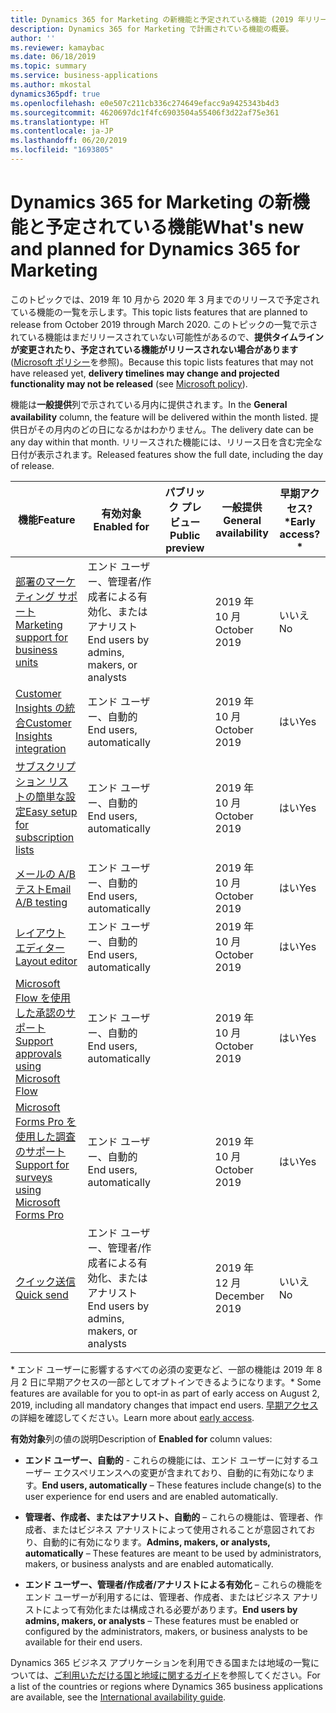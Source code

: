 ```yaml
---
title: Dynamics 365 for Marketing の新機能と予定されている機能 (2019 年リリース ウェーブ 2)
description: Dynamics 365 for Marketing で計画されている機能の概要。
author: ''
ms.reviewer: kamaybac
ms.date: 06/18/2019
ms.topic: summary
ms.service: business-applications
ms.author: mkostal
dynamics365pdf: true
ms.openlocfilehash: e0e507c211cb336c274649efacc9a9425343b4d3
ms.sourcegitcommit: 4620697dc1f4fc6903504a55406f3d22af75e361
ms.translationtype: HT
ms.contentlocale: ja-JP
ms.lasthandoff: 06/20/2019
ms.locfileid: "1693805"
---
```

# <a name="whats-new-and-planned-for-dynamics-365-for-marketing"></a><span data-ttu-id="cdbe7-103">Dynamics 365 for Marketing の新機能と予定されている機能</span><span class="sxs-lookup"><span data-stu-id="cdbe7-103">What's new and planned for Dynamics 365 for Marketing</span></span>

<span data-ttu-id="cdbe7-104">このトピックでは、2019 年 10 月から 2020 年 3 月までのリリースで予定されている機能の一覧を示します。</span><span class="sxs-lookup"><span data-stu-id="cdbe7-104">This topic lists features that are planned to release from October 2019 through March 2020.</span></span> <span data-ttu-id="cdbe7-105">このトピックの一覧で示されている機能はまだリリースされていない可能性があるので、**提供タイムラインが変更されたり、予定されている機能がリリースされない場合があります** ([Microsoft ポリシー](https://go.microsoft.com/fwlink/p/?linkid=2007332)を参照)。</span><span class="sxs-lookup"><span data-stu-id="cdbe7-105">Because this topic lists features that may not have released yet, **delivery timelines may change and projected functionality may not be released** (see [Microsoft policy](https://go.microsoft.com/fwlink/p/?linkid=2007332)).</span></span>

<span data-ttu-id="cdbe7-106">機能は**一般提供**列で示されている月内に提供されます。</span><span class="sxs-lookup"><span data-stu-id="cdbe7-106">In the **General availability** column, the feature will be delivered within the month listed.</span></span> <span data-ttu-id="cdbe7-107">提供日がその月内のどの日になるかはわかりません。</span><span class="sxs-lookup"><span data-stu-id="cdbe7-107">The delivery date can be any day within that month.</span></span> <span data-ttu-id="cdbe7-108">リリースされた機能には、リリース日を含む完全な日付が表示されます。</span><span class="sxs-lookup"><span data-stu-id="cdbe7-108">Released features show the full date, including the day of release.</span></span> 

| <span data-ttu-id="cdbe7-109">機能</span><span class="sxs-lookup"><span data-stu-id="cdbe7-109">Feature</span></span>    | <span data-ttu-id="cdbe7-110">有効対象</span><span class="sxs-lookup"><span data-stu-id="cdbe7-110">Enabled for</span></span>    |  <span data-ttu-id="cdbe7-111">パブリック プレビュー</span><span class="sxs-lookup"><span data-stu-id="cdbe7-111">Public preview</span></span> | <span data-ttu-id="cdbe7-112">一般提供</span><span class="sxs-lookup"><span data-stu-id="cdbe7-112">General availability</span></span> |<span data-ttu-id="cdbe7-113">早期アクセス?\*</span><span class="sxs-lookup"><span data-stu-id="cdbe7-113">Early access?\*</span></span> | 
| ---------- |---------------- | --------------- |-------------- | --------------- |
| [<span data-ttu-id="cdbe7-114">部署のマーケティング サポート</span><span class="sxs-lookup"><span data-stu-id="cdbe7-114">Marketing support for business units</span></span>](marketing-support-business-units.md) | <span data-ttu-id="cdbe7-115">エンド ユーザー、管理者/作成者による有効化、またはアナリスト</span><span class="sxs-lookup"><span data-stu-id="cdbe7-115">End users by admins, makers, or analysts</span></span>|| <span data-ttu-id="cdbe7-116">2019 年 10 月</span><span class="sxs-lookup"><span data-stu-id="cdbe7-116">October 2019</span></span>| <span data-ttu-id="cdbe7-117">いいえ</span><span class="sxs-lookup"><span data-stu-id="cdbe7-117">No</span></span> |
| [<span data-ttu-id="cdbe7-118">Customer Insights の統合</span><span class="sxs-lookup"><span data-stu-id="cdbe7-118">Customer Insights integration</span></span>](customer-insights-integration.md) | <span data-ttu-id="cdbe7-119">エンド ユーザー、自動的</span><span class="sxs-lookup"><span data-stu-id="cdbe7-119">End users, automatically</span></span>|| <span data-ttu-id="cdbe7-120">2019 年 10 月</span><span class="sxs-lookup"><span data-stu-id="cdbe7-120">October 2019</span></span>| <span data-ttu-id="cdbe7-121">はい</span><span class="sxs-lookup"><span data-stu-id="cdbe7-121">Yes</span></span> |
| [<span data-ttu-id="cdbe7-122">サブスクリプション リストの簡単な設定</span><span class="sxs-lookup"><span data-stu-id="cdbe7-122">Easy setup for subscription lists</span></span>](easy-setup-subscription-lists.md) | <span data-ttu-id="cdbe7-123">エンド ユーザー、自動的</span><span class="sxs-lookup"><span data-stu-id="cdbe7-123">End users, automatically</span></span>|| <span data-ttu-id="cdbe7-124">2019 年 10 月</span><span class="sxs-lookup"><span data-stu-id="cdbe7-124">October 2019</span></span>| <span data-ttu-id="cdbe7-125">はい</span><span class="sxs-lookup"><span data-stu-id="cdbe7-125">Yes</span></span> |
| [<span data-ttu-id="cdbe7-126">メールの A/B テスト</span><span class="sxs-lookup"><span data-stu-id="cdbe7-126">Email A/B testing</span></span>](email-ab-testing.md) | <span data-ttu-id="cdbe7-127">エンド ユーザー、自動的</span><span class="sxs-lookup"><span data-stu-id="cdbe7-127">End users, automatically</span></span>|| <span data-ttu-id="cdbe7-128">2019 年 10 月</span><span class="sxs-lookup"><span data-stu-id="cdbe7-128">October 2019</span></span>| <span data-ttu-id="cdbe7-129">はい</span><span class="sxs-lookup"><span data-stu-id="cdbe7-129">Yes</span></span> |
| [<span data-ttu-id="cdbe7-130">レイアウト エディター</span><span class="sxs-lookup"><span data-stu-id="cdbe7-130">Layout editor</span></span>](layout-editor.md) | <span data-ttu-id="cdbe7-131">エンド ユーザー、自動的</span><span class="sxs-lookup"><span data-stu-id="cdbe7-131">End users, automatically</span></span>|| <span data-ttu-id="cdbe7-132">2019 年 10 月</span><span class="sxs-lookup"><span data-stu-id="cdbe7-132">October 2019</span></span>| <span data-ttu-id="cdbe7-133">はい</span><span class="sxs-lookup"><span data-stu-id="cdbe7-133">Yes</span></span> |
| [<span data-ttu-id="cdbe7-134">Microsoft Flow を使用した承認のサポート</span><span class="sxs-lookup"><span data-stu-id="cdbe7-134">Support approvals using Microsoft Flow</span></span>](support-approvals-using.md) | <span data-ttu-id="cdbe7-135">エンド ユーザー、自動的</span><span class="sxs-lookup"><span data-stu-id="cdbe7-135">End users, automatically</span></span>|| <span data-ttu-id="cdbe7-136">2019 年 10 月</span><span class="sxs-lookup"><span data-stu-id="cdbe7-136">October 2019</span></span>| <span data-ttu-id="cdbe7-137">はい</span><span class="sxs-lookup"><span data-stu-id="cdbe7-137">Yes</span></span> |
| [<span data-ttu-id="cdbe7-138">Microsoft Forms Pro を使用した調査のサポート</span><span class="sxs-lookup"><span data-stu-id="cdbe7-138">Support for surveys using Microsoft Forms Pro</span></span>](support-surveys-using-forms-pro.md) | <span data-ttu-id="cdbe7-139">エンド ユーザー、自動的</span><span class="sxs-lookup"><span data-stu-id="cdbe7-139">End users, automatically</span></span>|| <span data-ttu-id="cdbe7-140">2019 年 10 月</span><span class="sxs-lookup"><span data-stu-id="cdbe7-140">October 2019</span></span>| <span data-ttu-id="cdbe7-141">はい</span><span class="sxs-lookup"><span data-stu-id="cdbe7-141">Yes</span></span> |
| [<span data-ttu-id="cdbe7-142">クイック送信</span><span class="sxs-lookup"><span data-stu-id="cdbe7-142">Quick send</span></span>](quick-send.md) | <span data-ttu-id="cdbe7-143">エンド ユーザー、管理者/作成者による有効化、またはアナリスト</span><span class="sxs-lookup"><span data-stu-id="cdbe7-143">End users by admins, makers, or analysts</span></span>|| <span data-ttu-id="cdbe7-144">2019 年 12 月</span><span class="sxs-lookup"><span data-stu-id="cdbe7-144">December 2019</span></span>| <span data-ttu-id="cdbe7-145">いいえ</span><span class="sxs-lookup"><span data-stu-id="cdbe7-145">No</span></span> |

<span data-ttu-id="cdbe7-146">\* エンド ユーザーに影響するすべての必須の変更など、一部の機能は 2019 年 8 月 2 日に早期アクセスの一部としてオプトインできるようになります。</span><span class="sxs-lookup"><span data-stu-id="cdbe7-146">\* Some features are available for you to opt-in as part of early access on  August 2, 2019, including all mandatory changes that impact end users.</span></span> <span data-ttu-id="cdbe7-147">[早期アクセス](https://aka.ms/EarlyAccessFeatures)の詳細を確認してください。</span><span class="sxs-lookup"><span data-stu-id="cdbe7-147">Learn more about [early access](https://aka.ms/EarlyAccessFeatures).</span></span>

<span data-ttu-id="cdbe7-148">**有効対象**列の値の説明</span><span class="sxs-lookup"><span data-stu-id="cdbe7-148">Description of **Enabled for** column values:</span></span>

- <span data-ttu-id="cdbe7-149">**エンド ユーザー、自動的** - これらの機能には、エンド ユーザーに対するユーザー エクスペリエンスへの変更が含まれており、自動的に有効になります。</span><span class="sxs-lookup"><span data-stu-id="cdbe7-149">**End users, automatically** – These features include change(s) to the user experience for end users and are enabled automatically.</span></span>

- <span data-ttu-id="cdbe7-150">**管理者、作成者、またはアナリスト、自動的** – これらの機能は、管理者、作成者、またはビジネス アナリストによって使用されることが意図されており、自動的に有効になります。</span><span class="sxs-lookup"><span data-stu-id="cdbe7-150">**Admins, makers, or analysts, automatically** – These features are meant to be used by administrators, makers, or business analysts and are enabled automatically.</span></span>

- <span data-ttu-id="cdbe7-151">**エンド ユーザー、管理者/作成者/アナリストによる有効化** – これらの機能をエンド ユーザーが利用するには、管理者、作成者、またはビジネス アナリストによって有効化または構成される必要があります。</span><span class="sxs-lookup"><span data-stu-id="cdbe7-151">**End users by admins, makers, or analysts** – These features must be enabled or configured by the administrators, makers, or business analysts to be available for their end users.</span></span>

<span data-ttu-id="cdbe7-152">Dynamics 365 ビジネス アプリケーションを利用できる国または地域の一覧については、[ご利用いただける国と地域に関するガイド](https://aka.ms/dynamics_365_international_availability_deck)を参照してください。</span><span class="sxs-lookup"><span data-stu-id="cdbe7-152">For a list of the countries or regions where Dynamics 365 business applications are available, see the [International availability guide](https://aka.ms/dynamics_365_international_availability_deck).</span></span>
